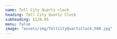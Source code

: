 ```yaml
---
name: Tell City Quartz clock
heading: Tell City Quartz Clock
subheading: $129.95
menu: false
image: "assets/img/TellCityQuartzClock_500.jpg"
---
```


